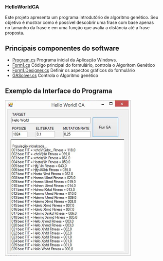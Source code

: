### HelloWorldGA

Este projeto apresenta um programa introdutório de algoritmo genético. Seu objetivo é mostrar como é possível 
descobrir uma frase com base apenas no tamanho da frase e em uma função que avalia a distância até a frase proposta. 

## Principais componentes do software

- [Program.cs](/HelloWorldGA/Program.cs) Programa inicial da Aplicação Windows.
- [Form1.cs](/HelloWorldGA/Form1.cs) Código principal do formulário, controla o Algoritom Genético 
- [Form1.Designer.cs](/HelloWorldGA/Form1.Designer.cs) Definir os aspectos gráficos do formulário
- [GASolver.cs](/HelloWorldGA/GASolver.cs) Controla o Algoritmo genético

## Exemplo da Interface do Programa

![](/imagem/HelloWorldGA.JPG)
